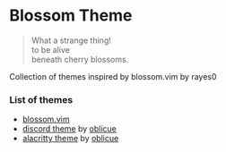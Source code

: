 # Blossom Theme

> What a strange thing!  
to be alive  
beneath cherry blossoms.

Collection of themes inspired by blossom.vim by rayes0

### List of themes

- [blossom.vim](https://github.com/blossom-theme/blossom.vim)
- [discord theme](https://github.com/blossom-theme/discord) by [oblicue](https://github.com/oblicue)
- [alacritty theme](https://github.com/blossom-theme/alacritty) by [oblicue](https://github.com/oblicue)

<br>
